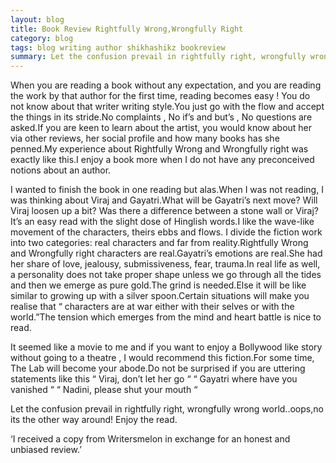 ```yaml
---
layout: blog
title: Book Review Rightfully Wrong,Wrongfully Right 
category: blog
tags: blog writing author shikhashikz bookreview
summary: Let the confusion prevail in rightfully right, wrongfully wrong world
---
```


When you are reading a book without any expectation, and you are reading the work by that author for the first time, reading becomes easy ! You do not know about that writer writing style.You just go with the flow and accept the things in its stride.No complaints , No if’s and but’s , No questions are asked.If you are keen to learn about the artist, you would know about her via other reviews, her social profile and how many books has she penned.My experience about Rightfully Wrong and Wrongfully right was exactly like this.I enjoy a book more when I do not have any preconceived notions about an author.

I wanted to finish the book in one reading but alas.When I was not reading, I was thinking about Viraj and Gayatri.What will be Gayatri’s next move? Will Viraj loosen up a bit? Was there a difference between a stone wall or Viraj? It’s an easy read with the slight dose of Hinglish words.I like the wave-like movement of the characters, theirs ebbs and flows. I divide the fiction work into two categories: real characters and far from reality.Rightfully Wrong and Wrongfully right characters are real.Gayatri’s emotions are real.She had her share of love, jealousy, submissiveness, fear, trauma.In real life as well, a personality does not take proper shape unless we go through all the tides and then we emerge as pure gold.The grind is needed.Else it will be like similar to growing up with a silver spoon.Certain situations will make you realise that “ characters are at war either with their selves or with the world.”The tension which emerges from the mind and heart battle is nice to read.

It seemed like a movie to me and if you want to enjoy a Bollywood like story without going to a theatre , I would recommend this fiction.For some time, The Lab will become your abode.Do not be surprised if you are uttering statements like this “ Viraj, don’t let her go “ “ Gayatri where have you vanished “ “ Nadini, please shut your mouth “

Let the confusion prevail in rightfully right, wrongfully wrong world..oops,no its the other way around! Enjoy the read.

‘I received a copy from Writersmelon in exchange for an honest and unbiased review.’
